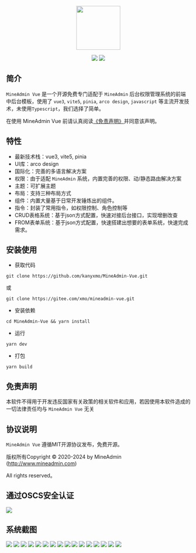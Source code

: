 <p align="center">
  <img src="https://doc.mineadmin.com/logo.svg" width="120" />
</p>
<p align="center">
  <img src="https://svg.hamm.cn/badge.svg?key=License&value=MIT" />
  <img src="https://svg.hamm.cn/badge.svg?key=Version&value=2.0 LTS" />
</p>

## 简介
`MineAdmin Vue` 是一个开源免费专门适配于 `MineAdmin` 后台权限管理系统的前端中后台模板，使用了 `vue3`, `vite5`, `pinia`, `arco design`, `javascript` 等主流开发技术，未使用`Typescript`，我们选择了简单。

在使用 MineAdmin Vue 前请认真阅读[《免责声明》](https://doc.mineadmin.com/guide/start/declaration.html)并同意该声明。

## 特性

- 最新技术栈：vue3, vite5, pinia
- UI库：arco design
- 国际化：完善的多语言解决方案
- 权限：由于适配 `MineAdmin` 系统，内置完善的权限、动/静态路由解决方案
- 主题：可扩展主题
- 布局：支持三种布局方式
- 组件：内置大量基于日常开发锤炼出的组件。
- 指令：封装了常用指令，如权限控制、角色控制等
- CRUD表格系统：基于json方式配置，快速对接后台接口，实现增删改查
- FROM表单系统：基于json方式配置，快速搭建出想要的表单系统，快速完成需求。

## 安装使用

- 获取代码
```
git clone https://github.com/kanyxmo/MineAdmin-Vue.git
```
或
```
git clone https://gitee.com/xmo/mineadmin-vue.git
```
- 安装依赖
```
cd MineAdmin-Vue && yarn install
```
- 运行
```
yarn dev
```
- 打包
```
yarn build
```

## 免责声明
本软件不得用于开发违反国家有关政策的相关软件和应用，若因使用本软件造成的一切法律责任均与 `MineAdmin Vue` 无关

## 协议说明
`MineAdmin Vue` 遵循MIT开源协议发布，免费开源。

版权所有Copyright © 2020-2024 by MineAdmin (http://www.mineadmin.com)

All rights reserved。

## 通过OSCS安全认证

<a href="https://www.oscs1024.com/project/oscs/kanyxmo/MineAdmin-Vue?ref=badge_large" alt="OSCS Status"><img src="https://www.oscs1024.com/platform/badge/kanyxmo/MineAdmin-Vue.svg?size=large"/></a>

## 系统截图
<img src="https://s1.ax1x.com/2022/07/31/vklKzR.jpg" />
<img src="https://s1.ax1x.com/2022/07/31/vklGdO.jpg" />
<img src="https://s1.ax1x.com/2022/07/31/vkl8eK.jpg" />
<img src="https://s1.ax1x.com/2022/07/31/vkl1L6.jpg" />
<img src="https://s1.ax1x.com/2022/07/31/vklwQI.jpg" />
<img src="https://s1.ax1x.com/2022/07/31/vkldSA.jpg" />
<img src="https://s1.ax1x.com/2022/07/31/vklNJH.jpg" />
<img src="https://s1.ax1x.com/2022/07/31/vklJoD.jpg" />
<img src="https://s1.ax1x.com/2022/07/31/vkllsx.jpg" />
<img src="https://s1.ax1x.com/2022/07/31/vklZoF.jpg" />
<img src="https://s1.ax1x.com/2022/07/31/vklUWd.jpg" />
<img src="https://s1.ax1x.com/2022/07/31/vkl0yt.jpg" />
<img src="https://s1.ax1x.com/2022/07/31/vkltFe.jpg" />
<img src="https://s1.ax1x.com/2022/07/31/vkluW9.jpg" />
<img src="https://s1.ax1x.com/2022/07/31/vklnJJ.jpg" />
<img src="https://s1.ax1x.com/2022/07/31/vklmi4.jpg" />